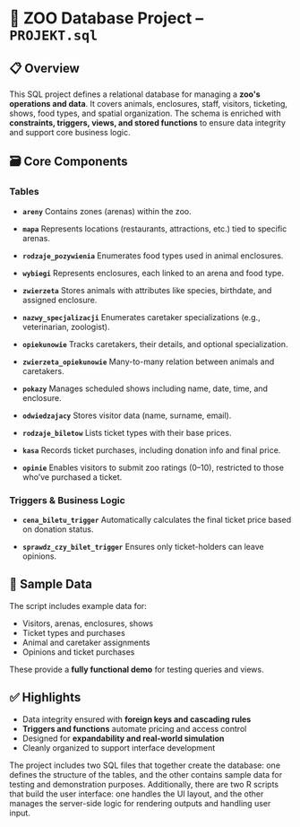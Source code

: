 # 🐾 ZOO Database Project – `PROJEKT.sql`

## 📋 Overview

This SQL project defines a relational database for managing a **zoo's operations and data**. It covers animals, enclosures, staff, visitors, ticketing, shows, food types, and spatial organization. The schema is enriched with **constraints, triggers, views, and stored functions** to ensure data integrity and support core business logic.

## 🗃️ Core Components

### **Tables**

* **`areny`**
  Contains zones (arenas) within the zoo.

* **`mapa`**
  Represents locations (restaurants, attractions, etc.) tied to specific arenas.

* **`rodzaje_pozywienia`**
  Enumerates food types used in animal enclosures.

* **`wybiegi`**
  Represents enclosures, each linked to an arena and food type.

* **`zwierzeta`**
  Stores animals with attributes like species, birthdate, and assigned enclosure.

* **`nazwy_specjalizacji`**
  Enumerates caretaker specializations (e.g., veterinarian, zoologist).

* **`opiekunowie`**
  Tracks caretakers, their details, and optional specialization.

* **`zwierzeta_opiekunowie`**
  Many-to-many relation between animals and caretakers.

* **`pokazy`**
  Manages scheduled shows including name, date, time, and enclosure.

* **`odwiedzajacy`**
  Stores visitor data (name, surname, email).

* **`rodzaje_biletow`**
  Lists ticket types with their base prices.

* **`kasa`**
  Records ticket purchases, including donation info and final price.

* **`opinie`**
  Enables visitors to submit zoo ratings (0–10), restricted to those who’ve purchased a ticket.

### **Triggers & Business Logic**

* **`cena_biletu_trigger`**
  Automatically calculates the final ticket price based on donation status.

* **`sprawdz_czy_bilet_trigger`**
  Ensures only ticket-holders can leave opinions.


## 🧪 Sample Data

The script includes example data for:

* Visitors, arenas, enclosures, shows
* Ticket types and purchases
* Animal and caretaker assignments
* Opinions and ticket purchases

These provide a **fully functional demo** for testing queries and views.

## ✅ Highlights

* Data integrity ensured with **foreign keys and cascading rules**
* **Triggers and functions** automate pricing and access control
* Designed for **expandability and real-world simulation**
* Cleanly organized to support interface development


The project includes two SQL files that together create the database: one defines the structure of the tables, and the other contains sample data for testing and demonstration purposes. Additionally, there are two R scripts that build the user interface: one handles the UI layout, and the other manages the server-side logic for rendering outputs and handling user input.

